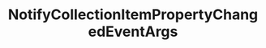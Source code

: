 ---
layout: subpage
title: NotifyCollectionItemPropertyChangedEventArgs
permalink: /ref/winux-collections-objectmodel-notifycollectionitempropertychangedeventargs
---